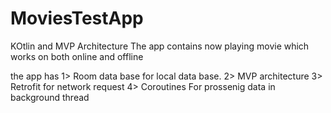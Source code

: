 # MoviesTestApp
KOtlin and MVP Architecture
 The app contains now playing movie which works on both online and offline
 
 the app has 
 1> Room data base for local data base.
 2> MVP architecture
 3> Retrofit for network request
 4> Coroutines For prossenig data in background thread
